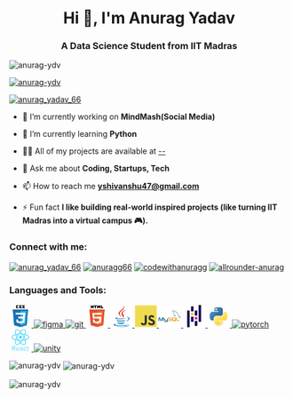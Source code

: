 <h1 align="center">Hi 👋, I'm Anurag Yadav</h1>
<h3 align="center">A Data Science Student from IIT Madras</h3>

<p align="left"> <img src="https://komarev.com/ghpvc/?username=anurag-ydv&label=Profile%20views&color=0e75b6&style=flat" alt="anurag-ydv" /> </p>

<p align="left"> <a href="https://github.com/ryo-ma/github-profile-trophy"><img src="https://github-profile-trophy.vercel.app/?username=anurag-ydv" alt="anurag-ydv" /></a> </p>

<p align="left"> <a href="https://twitter.com/anurag_yadav_66" target="blank"><img src="https://img.shields.io/twitter/follow/anurag_yadav_66?logo=twitter&style=for-the-badge" alt="anurag_yadav_66" /></a> </p>

- 🔭 I’m currently working on **MindMash(Social Media)**

- 🌱 I’m currently learning **Python**

- 👨‍💻 All of my projects are available at [--](--)

- 💬 Ask me about **Coding, Startups, Tech**

- 📫 How to reach me **yshivanshu47@gmail.com**

- ⚡ Fun fact **I like building real-world inspired projects (like turning IIT Madras into a virtual campus 🎮).**

<h3 align="left">Connect with me:</h3>
<p align="left">
<a href="https://twitter.com/anurag_yadav_66" target="blank"><img align="center" src="https://raw.githubusercontent.com/rahuldkjain/github-profile-readme-generator/master/src/images/icons/Social/twitter.svg" alt="anurag_yadav_66" height="30" width="40" /></a>
<a href="https://linkedin.com/in/anuragg66" target="blank"><img align="center" src="https://raw.githubusercontent.com/rahuldkjain/github-profile-readme-generator/master/src/images/icons/Social/linked-in-alt.svg" alt="anuragg66" height="30" width="40" /></a>
<a href="https://instagram.com/codewithanuragg" target="blank"><img align="center" src="https://raw.githubusercontent.com/rahuldkjain/github-profile-readme-generator/master/src/images/icons/Social/instagram.svg" alt="codewithanuragg" height="30" width="40" /></a>
<a href="https://www.youtube.com/c/allrounder-anurag" target="blank"><img align="center" src="https://raw.githubusercontent.com/rahuldkjain/github-profile-readme-generator/master/src/images/icons/Social/youtube.svg" alt="allrounder-anurag" height="30" width="40" /></a>
</p>

<h3 align="left">Languages and Tools:</h3>
<p align="left"> <a href="https://www.w3schools.com/css/" target="_blank" rel="noreferrer"> <img src="https://raw.githubusercontent.com/devicons/devicon/master/icons/css3/css3-original-wordmark.svg" alt="css3" width="40" height="40"/> </a> <a href="https://www.figma.com/" target="_blank" rel="noreferrer"> <img src="https://www.vectorlogo.zone/logos/figma/figma-icon.svg" alt="figma" width="40" height="40"/> </a> <a href="https://git-scm.com/" target="_blank" rel="noreferrer"> <img src="https://www.vectorlogo.zone/logos/git-scm/git-scm-icon.svg" alt="git" width="40" height="40"/> </a> <a href="https://www.w3.org/html/" target="_blank" rel="noreferrer"> <img src="https://raw.githubusercontent.com/devicons/devicon/master/icons/html5/html5-original-wordmark.svg" alt="html5" width="40" height="40"/> </a> <a href="https://www.java.com" target="_blank" rel="noreferrer"> <img src="https://raw.githubusercontent.com/devicons/devicon/master/icons/java/java-original.svg" alt="java" width="40" height="40"/> </a> <a href="https://developer.mozilla.org/en-US/docs/Web/JavaScript" target="_blank" rel="noreferrer"> <img src="https://raw.githubusercontent.com/devicons/devicon/master/icons/javascript/javascript-original.svg" alt="javascript" width="40" height="40"/> </a> <a href="https://www.mysql.com/" target="_blank" rel="noreferrer"> <img src="https://raw.githubusercontent.com/devicons/devicon/master/icons/mysql/mysql-original-wordmark.svg" alt="mysql" width="40" height="40"/> </a> <a href="https://pandas.pydata.org/" target="_blank" rel="noreferrer"> <img src="https://raw.githubusercontent.com/devicons/devicon/2ae2a900d2f041da66e950e4d48052658d850630/icons/pandas/pandas-original.svg" alt="pandas" width="40" height="40"/> </a> <a href="https://www.python.org" target="_blank" rel="noreferrer"> <img src="https://raw.githubusercontent.com/devicons/devicon/master/icons/python/python-original.svg" alt="python" width="40" height="40"/> </a> <a href="https://pytorch.org/" target="_blank" rel="noreferrer"> <img src="https://www.vectorlogo.zone/logos/pytorch/pytorch-icon.svg" alt="pytorch" width="40" height="40"/> </a> <a href="https://reactjs.org/" target="_blank" rel="noreferrer"> <img src="https://raw.githubusercontent.com/devicons/devicon/master/icons/react/react-original-wordmark.svg" alt="react" width="40" height="40"/> </a> <a href="https://unity.com/" target="_blank" rel="noreferrer"> <img src="https://www.vectorlogo.zone/logos/unity3d/unity3d-icon.svg" alt="unity" width="40" height="40"/> </a> </p>

<p><img align="left" src="https://github-readme-stats.vercel.app/api/top-langs?username=anurag-ydv&show_icons=true&locale=en&layout=compact" alt="anurag-ydv" /></p>

<p>&nbsp;<img align="center" src="https://github-readme-stats.vercel.app/api?username=anurag-ydv&show_icons=true&locale=en" alt="anurag-ydv" /></p>

<p><img align="center" src="https://github-readme-streak-stats.herokuapp.com/?user=anurag-ydv&" alt="anurag-ydv" /></p>
